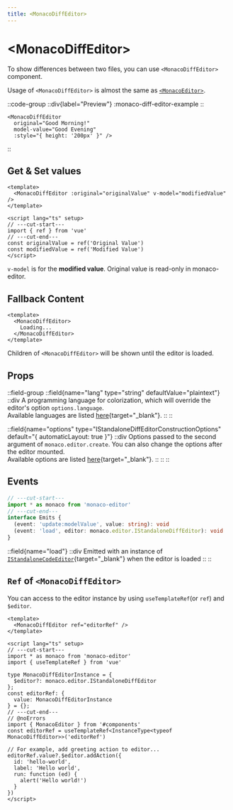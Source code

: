 ```yaml
---
title: <MonacoDiffEditor>
---
```


# &lt;MonacoDiffEditor&gt;
To show differences between two files, you can use `<MonacoDiffEditor>` component.

Usage of `<MonacoDiffEditor>` is almost the same as [`<MonacoEditor>`](monaco-editor).

::code-group
  ::div{label="Preview"}
  :monaco-diff-editor-example
  ::
  ```vue [Code]
  <MonacoDiffEditor
    original="Good Morning!"
    model-value="Good Evening"
    :style="{ height: '200px' }" />
  ```
::

## Get & Set values
```vue twoslash
<template>
  <MonacoDiffEditor :original="originalValue" v-model="modifiedValue" />
</template>

<script lang="ts" setup>
// ---cut-start---
import { ref } from 'vue'
// ---cut-end---
const originalValue = ref('Original Value')
const modifiedValue = ref('Modified Value')
</script>
```
`v-model` is for the **modified value**. Original value is read-only in monaco-editor.

## Fallback Content
```vue
<template>
  <MonacoDiffEditor>
    Loading...
  </MonacoDiffEditor>
</template>
```
Children of `<MonacoDiffEditor>` will be shown until the editor is loaded.

## Props

::field-group
  ::field{name="lang" type="string" defaultValue="plaintext"}
  ::div
  A programming language for colorization, which will override the editor's option `options.language`. \
  Available languages are listed [here](https://github.com/microsoft/monaco-editor/tree/main/src/basic-languages){target="_blank"}.
  ::
  ::

  ::field{name="options" type="IStandaloneDiffEditorConstructionOptions" default="{ automaticLayout: true }"}
  ::div
  Options passed  to the second argument of `monaco.editor.create`.
  You can also change the options after the editor mounted. \
  Available options are listed [here](https://microsoft.github.io/monaco-editor/docs.html#interfaces/editor.IStandaloneDiffEditorConstructionOptions.html){target="_blank"}.
  ::
  ::
::

## Events
```ts twoslash
// ---cut-start---
import * as monaco from 'monaco-editor'
// ---cut-end---
interface Emits {
  (event: 'update:modelValue', value: string): void
  (event: 'load', editor: monaco.editor.IStandaloneDiffEditor): void
}
```

::field{name="load"}
  ::div
  Emitted with an instance of [`IStandaloneCodeEditor`](https://microsoft.github.io/monaco-editor/api/interfaces/monaco.editor.IStandaloneCodeEditor.html){target="_blank"} when the editor is loaded
  ::
::


## `Ref` of `<MonacoDiffEditor>`
You can access to the editor instance by using `useTemplateRef`(or `ref`) and `$editor`.
```vue twoslash
<template>
  <MonacoDiffEditor ref="editorRef" />
</template>

<script lang="ts" setup>
// ---cut-start---
import * as monaco from 'monaco-editor'
import { useTemplateRef } from 'vue'

type MonacoDiffEditorInstance = {
  $editor?: monaco.editor.IStandaloneDiffEditor
};
const editorRef: {
  value: MonacoDiffEditorInstance
} = {};
// ---cut-end---
// @noErrors
import { MonacoEditor } from '#components'
const editorRef = useTemplateRef<InstanceType<typeof MonacoDiffEditor>>('editorRef')

// For example, add greeting action to editor...
editorRef.value?.$editor.addAction({
  id: 'hello-world',
  label: 'Hello world',
  run: function (ed) {
    alert('Hello world!')
  }
})
</script>
```
